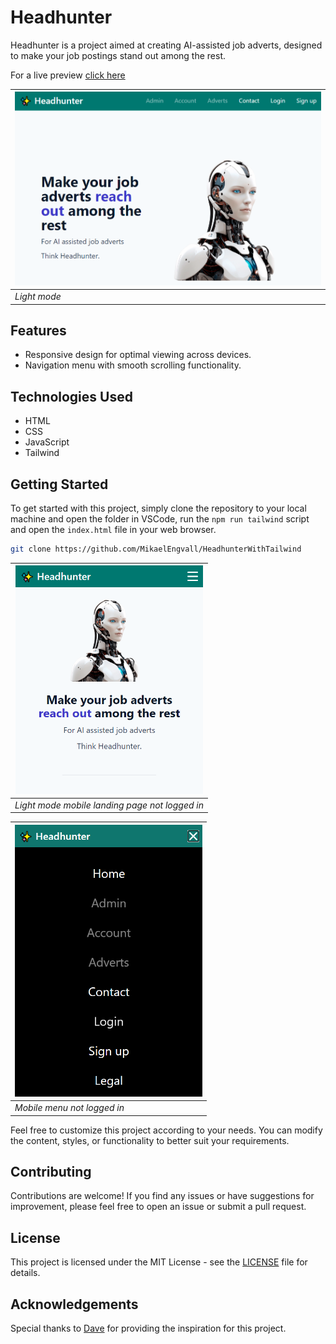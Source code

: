 # Headhunter

Headhunter is a project aimed at creating AI-assisted job adverts, designed to make your job postings stand out among the rest.

For a live preview [click here](https://headhuntertailwindcss.onrender.com)

| <img src="https://github.com/MikaelEngvall/HeadhunterTailwindCSS/blob/main/build/img/headhunter_tailwind_desktop.png" width="500" height="auto" alt="image"> |
| --- |
| *Light mode* |


## Features

- Responsive design for optimal viewing across devices.
- Navigation menu with smooth scrolling functionality.

## Technologies Used

- HTML
- CSS
- JavaScript
- Tailwind

## Getting Started

To get started with this project, simply clone the repository to your local machine and open the folder in VSCode, 
run the `npm run tailwind` script and open the `index.html` file in your web browser.

```bash
git clone https://github.com/MikaelEngvall/HeadhunterWithTailwind
```

| <img src="https://github.com/MikaelEngvall/HeadhunterTailwindCSS/blob/main/build/img/headhunter_tailwind_mobile_landing_page.png" width="300" height="auto" alt="image"> |
| --- |
| *Light mode mobile landing page not logged in* |

| <img src="https://github.com/MikaelEngvall/HeadhunterTailwindCSS/blob/main/build/img/headhunter_tailwind_mobile_menu.png" width="300" height="auto" alt="image"> |
| --- |
| *Mobile menu not logged in* |

Feel free to customize this project according to your needs. You can modify the content, styles, or functionality to better suit your requirements.

## Contributing
Contributions are welcome! If you find any issues or have suggestions for improvement, please feel free to open an issue or submit a pull request.

## License
This project is licensed under the MIT License - see the [LICENSE](https://opensource.org/license/mit) file for details.

## Acknowledgements
Special thanks to [Dave](https://www.youtube.com/@DaveGrayTeachesCode) for providing the inspiration for this project.
